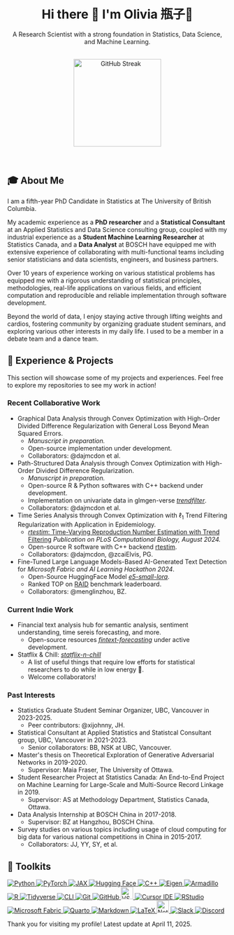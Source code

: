 <!--
**jiapivialiu/jiapivialiu** is a ✨ _special_ ✨ repository because its `README.md` (this file) appears on your GitHub profile.

Here are some ideas to get you started:

- 🔭 I’m currently working on ...
- 🌱 I’m currently learning ...
- 👯 I’m looking to collaborate on ...
- 🤔 I’m looking for help with ...
- 💬 Ask me about ...
- 📫 How to reach me: ...
- 😄 Pronouns: ...
- ⚡ Fun fact: ...
-->


<div align="center">
  <h1>Hi there 👋 I'm Olivia 瓶子🫙</h1>
  <p>A Research Scientist with a strong foundation in Statistics, Data Science, and Machine Learning.</p>
</div>

<br>

<div align="center">
  <a href="https://git.io/streak-stats">
    <img height="200" src="https://github-readme-streak-stats.herokuapp.com/?user=jiapivialiu&theme=light" alt="GitHub Streak" />
  </a>
</div>

<br>

<br>

## 🎓 About Me

I am a fifth-year PhD Candidate in Statistics at The University of British Columbia. 

My academic experience as a **PhD researcher** and a **Statistical Consultant** at an Applied Statistics and Data Science consulting group, coupled with my industrial experience as a **Student Machine Learning Researcher** at Statistics Canada, and a **Data Analyst** at BOSCH have equipped me with extensive experience of collaborating with multi-functional teams including senior statisticians and data scientists, engineers, and business partners. 

Over 10 years of experience working on various statistical problems has equipped me with a rigorous understanding of statistical principles, methodologies, real-life applications on various fields, and efficient computation and reproducible and reliable implementation through software development. 
<!-- I am passionate about leveraging innovative machine learning algorithms to redefine and modify gaming experience using scientific computing language and modern machine learning libraries. I am proficient in sharing results through presentations, papers, and interactive demonstrations. --> 

Beyond the world of data, I enjoy staying active through lifting weights and cardios, fostering community by organizing graduate student seminars, and exploring various other interests in my daily life. I used to be a member in a debate team and a dance team.

## 💼 Experience & Projects

This section will showcase some of my projects and experiences. Feel free to explore my repositories to see my work in action!

### Recent Collaborative Work

* Graphical Data Analysis through Convex Optimization with High-Order Divided Difference Regularization with General Loss Beyond Mean Squared Errors.
  * *Manuscript in preparation.*
  * Open-source implementation under development.
  * Collaborators: @dajmcdon et al.
* Path-Structured Data Analysis through Convex Optimization with High-Order Divided Difference Regularization.
  * *Manuscript in preparation.*
  * Open-source R & Python softwares with C++ backend under development.
  * Implementation on univariate data in glmgen-verse *[trendfilter](https://github.com/glmgen/trendfilter)*.
  * Collaborators: @dajmcdon et al.
* Time Series Analysis through Convex Optimization with $\ell_1$ Trend Filtering Regularization with Application in Epidemiology.
  * [*rtestim*: Time-Varying Reproduction Number Estimation with Trend Filtering](https://journals.plos.org/ploscompbiol/article?id=10.1371/journal.pcbi.1012324) *Publication on PLoS Computational Biology, August 2024.*
  * Open-source R software with C++ backend [rtestim](https://dajmcdon.github.io/rtestim/).
  * Collaborators: @dajmcdon, @zcaiElvis, PG.
* Fine-Tuned Large Language Models-Based AI-Generated Text Detection for *Microsoft Fabric and AI Learning Hackathon 2024*.
  * Open-Source HuggingFace Model [*e5-small-lora*](https://huggingface.co/MayZhou/e5-small-lora-ai-generated-detector}{e5-small-lora}).
  * Ranked TOP on [RAID](https://raid-bench.xyz/leaderboard) benchmark leaderboard.
  * Collaborators: @menglinzhou, BZ.

### Current Indie Work

* Financial text analysis hub for semantic analysis, sentiment understanding, time sereis forecasting, and more.
  * Open-source resources [*fintext-forecasting*](https://github.com/jiapivialiu/fintext-forecasting) under active development.
* Statflix & Chill: [*statflix-n-chill*](https://github.com/jiapivialiu/statflix-n-chill)
  * A list of useful things that require low efforts for statistical researchers to do while in low energy 🪫.
  * Welcome collaborators!
 
### Past Interests
* Statistics Graduate Student Seminar Organizer, UBC, Vancouver in 2023-2025.
  * Peer contributors: @xijohnny, JH.
* Statistical Consultant at Applied Statistics and Statistcal Consultant group, UBC, Vancouver in 2021-2023.
  * Senior collaborators: BB, NSK at UBC, Vancouver.
* Master's thesis on Theoretical Exploration of Generative Adversarial Networks in 2019-2020.
  * Supervisor: Maia Fraser, The University of Ottawa.
* Student Researcher Project at Statistics Canada: An End-to-End Project on Machine Learning for Large-Scale and Multi-Source Record Linkage in 2019.
  * Supervisor: AS at Methodology Department, Statistics Canada, Ottawa.
* Data Analysis Internship at BOSCH China in 2017-2018.
  * Supervisor: BZ at Hangzhou, BOSCH China.
* Survey studies on various topics including usage of cloud computing for big data for various national competitions in China in 2015-2017.
  * Collaborators: JJ, YY, SY, et al.

## 🧰 Toolkits

<p align="left"> 
  <!-- ML / DL / Scientific Frameworks --> 
  <a href="https://www.python.org/" target="_blank"> <img src="https://img.shields.io/badge/Python-3776AB?style=for-the-badge&logo=python&logoColor=white" alt="Python"/> </a> 
  <a href="https://pytorch.org/" target="_blank"> <img src="https://img.shields.io/badge/PyTorch-EE4C2C?style=for-the-badge&logo=pytorch&logoColor=white" alt="PyTorch"/> </a> 
  <a href="https://jax.readthedocs.io/en/latest/" target="_blank"> <img src="https://img.shields.io/badge/JAX-1C1C1C?style=for-the-badge&logo=google&logoColor=white" alt="JAX"/> </a> 
  <a href="https://huggingface.co/" target="_blank"> <img src="https://img.shields.io/badge/HuggingFace-FFD21F?style=for-the-badge&logo=huggingface&logoColor=black" alt="Hugging Face"/> </a> 
  <!-- Statistical / Scientific coding --> 
  <a href="https://isocpp.org/" target="_blank"> <img src="https://img.shields.io/badge/C++-00599C?style=for-the-badge&logo=c%2b%2b&logoColor=white" alt="C++"/> </a> 
  <a href="https://eigen.tuxfamily.org/" target="_blank"> <img src="https://img.shields.io/badge/Eigen-3A3A3A?style=for-the-badge&logo=codeforces&logoColor=white" alt="Eigen"/> </a> 
  <a href="https://arma.sourceforge.net/" target="_blank"> <img src="https://img.shields.io/badge/Armadillo-1B2A49?style=for-the-badge&logo=c&logoColor=white" alt="Armadillo"/> </a> 
  <!-- Data / Analytics --> 
  <a href="https://www.r-project.org/" target="_blank"> <img src="https://img.shields.io/badge/R-276DC3?style=for-the-badge&logo=r&logoColor=white" alt="R"/> </a> 
  <a href="https://www.tidyverse.org/packages/#core-tidyverse" target="_blank"> <img src="https://img.shields.io/badge/Tidyverse-9933CC?style=for-the-badge&logo=r&logoColor=white" alt="Tidyverse"/> </a> 
  <!-- CLI and Version Control --> 
  <a href="https://www.apple.com/macos/ventura/features/terminal/" target="_blank"> <img src="https://img.shields.io/badge/CLI-000000?style=for-the-badge&logo=gnubash&logoColor=white" alt="CLI"/> </a>
  <a href="https://git-scm.com" target="_blank"> <img src="https://img.shields.io/badge/Git-F05032?style=for-the-badge&logo=git&logoColor=white" alt="Git"/> </a> 
  <a href="https://github.com/" target="_blank"> <img src="https://img.shields.io/badge/GitHub-181717?style=for-the-badge&logo=github&logoColor=white" alt="GitHub"/> </a> 
  <!-- IDE --> 
  <a href="https://code.visualstudio.com/" target="_blank"> <img src="https://img.shields.io/badge/VSCode-007ACC?style=for-the-badge&logo=visual-studio-code&logoColor=white" alt="VSCode" height="28"/> </a>
  <a href="https://www.cursor.so/" target="_blank"> <img src="https://img.shields.io/badge/Cursor-000000?style=for-the-badge&logo=cursor&logoColor=white" alt="Cursor IDE"/> </a> 
  <a href="https://posit.co/download/rstudio-desktop/" target="_blank"> <img src="https://img.shields.io/badge/RStudio-75AADB?style=for-the-badge&logo=rstudio&logoColor=white" alt="RStudio"/> </a>
  <!-- Cloud Platform -->
  <a href="https://learn.microsoft.com/en-us/fabric/" target="_blank"> <img src="https://img.shields.io/badge/Microsoft%20Fabric-0066B8?style=for-the-badge&logo=microsoft&logoColor=white" alt="Microsoft Fabric"/> </a> 
  <!-- Reporting / Documentation --> 
  <a href="https://quarto.org/" target="_blank"> <img src="https://img.shields.io/badge/Quarto-4A3F7C?style=for-the-badge&logo=quarto&logoColor=white" alt="Quarto"/> </a> 
  <a href="https://www.markdownguide.org/" target="_blank"> <img src="https://img.shields.io/badge/Markdown-000000?style=for-the-badge&logo=markdown&logoColor=white" alt="Markdown"/> </a> 
  <a href="https://www.latex-project.org/" target="_blank"> <img src="https://img.shields.io/badge/LaTeX-008080?style=for-the-badge&logo=latex&logoColor=white" alt="LaTeX"/> </a> 
  <!-- Productivity --> 
  <a href="https://www.notion.so/" target="_blank"> <img src="https://img.shields.io/badge/Notion-000000?style=for-the-badge&logo=notion&logoColor=white" alt="Notion" height="28"/> </a>
  <a href="https://slack.com/" target="_blank"> <img src="https://img.shields.io/badge/Slack-4A154B?style=for-the-badge&logo=slack&logoColor=white" alt="Slack"/> </a>
  <a href="https://discord.com/" target="_blank"> <img src="https://img.shields.io/badge/Discord-5865F2?style=for-the-badge&logo=discord&logoColor=white" alt="Discord"/> </a>
</p>


Thank you for visiting my profile! Latest update at April 11, 2025.
